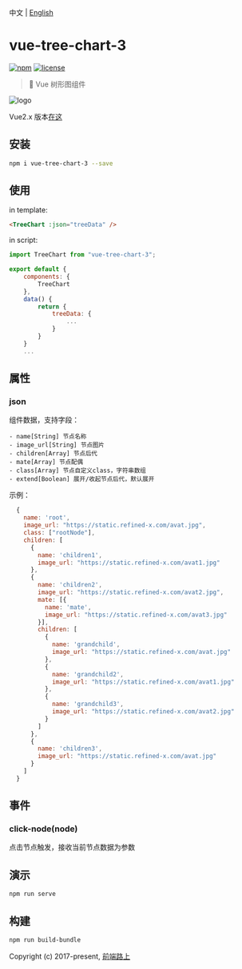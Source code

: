 中文 | [English](README.md)

# vue-tree-chart-3

[![npm](https://img.shields.io/npm/v/vue-tree-chart.svg)](https://www.npmjs.com/package/vue-tree-chart/) [![license](https://img.shields.io/github/license/tower1229/Vue-Tree-Chart.svg)]()

> :deciduous_tree: Vue 树形图组件

![logo](https://refined-x.com/asset/vtc-logo.png)

Vue2.x 版本[在这](https://github.com/tower1229/Vue-Tree-Chart)

## 安装

```bash
npm i vue-tree-chart-3 --save
```

## 使用

in template:

```html
<TreeChart :json="treeData" />
```

in script:

```js
import TreeChart from "vue-tree-chart-3";

export default {
	components: {
    	TreeChart
	},
	data() {
		return {
			treeData: {
				...
			}
		}
	}
	...
```

## 属性

### json

组件数据，支持字段：

```text
- name[String] 节点名称
- image_url[String] 节点图片
- children[Array] 节点后代
- mate[Array] 节点配偶
- class[Array] 节点自定义class，字符串数组
- extend[Boolean] 展开/收起节点后代，默认展开
```

示例：

```js
  {
    name: 'root',
    image_url: "https://static.refined-x.com/avat.jpg",
    class: ["rootNode"],
    children: [
      {
        name: 'children1',
        image_url: "https://static.refined-x.com/avat1.jpg"
      },
      {
        name: 'children2',
        image_url: "https://static.refined-x.com/avat2.jpg",
        mate: [{
          name: 'mate',
          image_url: "https://static.refined-x.com/avat3.jpg"
        }],
        children: [
          {
            name: 'grandchild',
            image_url: "https://static.refined-x.com/avat.jpg"
          },
          {
            name: 'grandchild2',
            image_url: "https://static.refined-x.com/avat1.jpg"
          },
          {
            name: 'grandchild3',
            image_url: "https://static.refined-x.com/avat2.jpg"
          }
        ]
      },
      {
        name: 'children3',
        image_url: "https://static.refined-x.com/avat.jpg"
      }
    ]
  }
```

## 事件

### click-node(node)

点击节点触发，接收当前节点数据为参数

## 演示

```bash
npm run serve
```

## 构建

```bash
npm run build-bundle
```

Copyright (c) 2017-present, [前端路上](http://refined-x.com)
